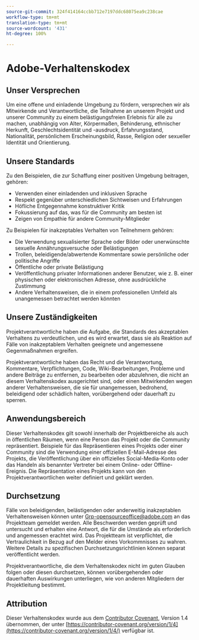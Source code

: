 ```yaml
---
source-git-commit: 324f414164ccbb712e7197ddc68075ea9c238cae
workflow-type: tm+mt
translation-type: tm+mt
source-wordcount: '431'
ht-degree: 100%

---
```

# Adobe-Verhaltenskodex

## Unser Versprechen

Um eine offene und einladende Umgebung zu fördern, versprechen wir als Mitwirkende und Verantwortliche, die Teilnahme an unserem Projekt und unserer Community zu einem belästigungsfreien Erlebnis für alle zu machen, unabhängig von Alter, Körpermaßen, Behinderung, ethnischer Herkunft, Geschlechtsidentität und -ausdruck, Erfahrungsstand, Nationalität, persönlichem Erscheinungsbild, Rasse, Religion oder sexueller Identität und Orientierung.

## Unsere Standards

Zu den Beispielen, die zur Schaffung einer positiven Umgebung beitragen, gehören:

* Verwenden einer einladenden und inklusiven Sprache
* Respekt gegenüber unterschiedlichen Sichtweisen und Erfahrungen
* Höfliche Entgegennahme konstruktiver Kritik
* Fokussierung auf das, was für die Community am besten ist
* Zeigen von Empathie für andere Community-Mitglieder

Zu Beispielen für inakzeptables Verhalten von Teilnehmern gehören:

* Die Verwendung sexualisierter Sprache oder Bilder oder unerwünschte sexuelle Annährungsversuche oder Belästigungen
* Trollen, beleidigende/abwertende Kommentare sowie persönliche oder politische Angriffe
* Öffentliche oder private Belästigung
* Veröffentlichung privater Informationen anderer Benutzer, wie z. B. einer physischen oder elektronischen Adresse, ohne ausdrückliche Zustimmung
* Andere Verhaltensweisen, die in einem professionellen Umfeld als unangemessen betrachtet werden könnten

## Unsere Zuständigkeiten

Projektverantwortliche haben die Aufgabe, die Standards des akzeptablen Verhaltens zu verdeutlichen, und es wird erwartet, dass sie als Reaktion auf Fälle von inakzeptablem Verhalten geeignete und angemessene Gegenmaßnahmen ergreifen.

Projektverantwortliche haben das Recht und die Verantwortung, Kommentare, Verpflichtungen, Code, Wiki-Bearbeitungen, Probleme und andere Beiträge zu entfernen, zu bearbeiten oder abzulehnen, die nicht an diesem Verhaltenskodex ausgerichtet sind, oder einen Mitwirkenden wegen anderer Verhaltensweisen, die sie für unangemessen, bedrohend, beleidigend oder schädlich halten, vorübergehend oder dauerhaft zu sperren.

## Anwendungsbereich

Dieser Verhaltenskodex gilt sowohl innerhalb der Projektbereiche als auch in öffentlichen Räumen, wenn eine Person das Projekt oder die Community repräsentiert. Beispiele für das Repräsentieren eines Projekts oder einer Community sind die Verwendung einer offiziellen E-Mail-Adresse des Projekts, die Veröffentlichung über ein offizielles Social-Media-Konto oder das Handeln als benannter Vertreter bei einem Online- oder Offline-Ereignis. Die Repräsentation eines Projekts kann von den Projektverantwortlichen weiter definiert und geklärt werden.

## Durchsetzung

Fälle von beleidigenden, belästigenden oder anderweitig inakzeptablen Verhaltensweisen können unter Grp-opensourceoffice@adobe.com an das Projektteam gemeldet werden. Alle Beschwerden werden geprüft und untersucht und erhalten eine Antwort, die für die Umstände als erforderlich und angemessen erachtet wird. Das Projektteam ist verpflichtet, die Vertraulichkeit in Bezug auf den Melder eines Vorkommnisses zu wahren. Weitere Details zu spezifischen Durchsetzungsrichtlinien können separat veröffentlicht werden.

Projektverantwortliche, die dem Verhaltenskodex nicht im guten Glauben folgen oder diesen durchsetzen, können vorübergehenden oder dauerhaften Auswirkungen unterliegen, wie von anderen Mitgliedern der Projektleitung bestimmt.

## Attribution

Dieser Verhaltenskodex wurde aus dem [Contributor Covenant](https://contributor-covenant.org), Version 1.4 übernommen, der unter [https://contributor-covenant.org/version/1/4](https://contributor-covenant.org/version/1/4/) verfügbar ist.
